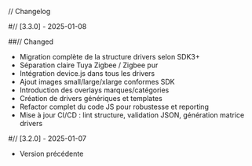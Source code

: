 // Changelog

#// [3.3.0] - 2025-01-08

##// Changed
- Migration complète de la structure drivers selon SDK3+
- Séparation claire Tuya Zigbee / Zigbee pur
- Intégration device.js dans tous les drivers
- Ajout images small/large/xlarge conformes SDK
- Introduction des overlays marques/catégories
- Création de drivers génériques et templates
- Refactor complet du code JS pour robustesse et reporting
- Mise à jour CI/CD : lint structure, validation JSON, génération matrice drivers

#// [3.2.0] - 2025-01-07
- Version précédente
